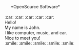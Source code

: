 <md>
&nbsp;&nbsp;&nbsp;&nbsp;&nbsp;*OpenSource Software*<br><br>
:car: :car: :car: :car: :car:<br>
Hello!<br>
My name is John.<br>
I like computer, music, and car.<br>
Nice to meet you!<br>
:smile: :smile: :smile: :smile: :smile:<br>
</md>